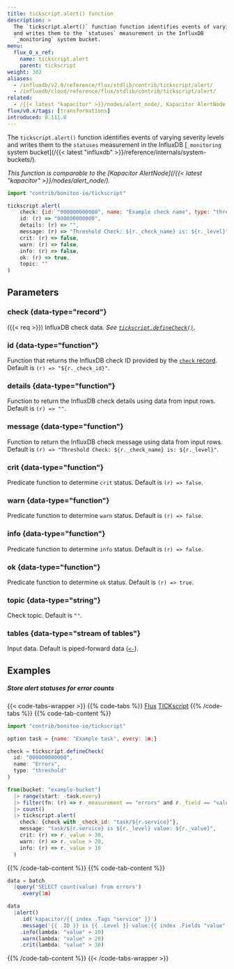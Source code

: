 ```yaml
---
title: tickscript.alert() function
description: >
  The `tickscript.alert()` function function identifies events of varying severity levels
  and writes them to the `statuses` measurement in the InfluxDB
  `_monitoring` system bucket.
menu:
  flux_0_x_ref:
    name: tickscript.alert
    parent: tickscript
weight: 302
aliases:
  - /influxdb/v2.0/reference/flux/stdlib/contrib/tickscript/alert/
  - /influxdb/cloud/reference/flux/stdlib/contrib/tickscript/alert/
related:
  - /{{< latest "kapacitor" >}}/nodes/alert_node/, Kapacitor AlertNode
flux/v0.x/tags: [transformations]
introduced: 0.111.0
---
```


The `tickscript.alert()` function identifies events of varying severity levels
and writes them to the `statuses` measurement in the InfluxDB
[`_monitoring` system bucket](/{{< latest "influxdb" >}}/reference/internals/system-buckets/).

_This function is comparable to the [Kapacitor AlertNode](/{{< latest "kapacitor" >}}/nodes/alert_node/)._

```js
import "contrib/bonitoo-io/tickscript"

tickscript.alert(
    check: {id: "000000000000", name: "Example check name", type: "threshold", tags: {}},
    id: (r) => "000000000000",
    details: (r) => "",
    message: (r) => "Threshold Check: ${r._check_name} is: ${r._level}",
    crit: (r) => false,
    warn: (r) => false,
    info: (r) => false,
    ok: (r) => true,
    topic: ""
)
```

## Parameters

### check {data-type="record"}
({{< req >}})
InfluxDB check data.
_See [`tickscript.defineCheck()`](/flux/v0.x/stdlib/contrib/bonitoo-io/tickscript/definecheck/)._

### id {data-type="function"}
Function that returns the InfluxDB check ID provided by the [`check` record](#check).
Default is `(r) => "${r._check_id}"`.

### details {data-type="function"}
Function to return the InfluxDB check details using data from input rows.
Default is `(r) => ""`.

### message {data-type="function"}
Function to return the InfluxDB check message using data from input rows.
Default is `(r) => "Threshold Check: ${r._check_name} is: ${r._level}"`.

### crit {data-type="function"}
Predicate function to determine `crit` status.
Default is `(r) => false`.

### warn {data-type="function"}
Predicate function to determine `warn` status.
Default is `(r) => false`.

### info {data-type="function"}
Predicate function to determine `info` status.
Default is `(r) => false`.

### ok {data-type="function"}
Predicate function to determine `ok` status.
Default is `(r) => true`.

### topic {data-type="string"}
Check topic.
Default is `""`.

### tables {data-type="stream of tables"}
Input data.
Default is piped-forward data ([`<-`](/flux/v0.x/spec/expressions/#pipe-expressions)).

## Examples

##### Store alert statuses for error counts
{{< code-tabs-wrapper >}}
{{% code-tabs %}}
[Flux](#)
[TICKscript](#)
{{% /code-tabs %}}
{{% code-tab-content %}}
```javascript
import "contrib/bonitoo-io/tickscript"

option task = {name: "Example task", every: 1m;}

check = tickscript.defineCheck(
  id: "000000000000",
  name: "Errors",
  type: "threshold"
)

from(bucket: "example-bucket")
  |> range(start: -task.every)
  |> filter(fn: (r) => r._measurement == "errors" and r._field == "value")
  |> count()
  |> tickscript.alert(
    check: {check with _check_id: "task/${r.service}"},
    message: "task/${r.service} is ${r._level} value: ${r._value}",
    crit: (r) => r._value > 30,
    warn: (r) => r._value > 20,
    info: (r) => r._value > 10    
  )
```
{{% /code-tab-content %}}
{{% code-tab-content %}}
```javascript
data = batch
  |query('SELECT count(value) from errors')
    .every(1m)

data
  |alert()
    .id('kapacitor/{{ index .Tags "service" }}')
    .message('{{ .ID }} is {{ .Level }} value:{{ index .Fields "value" }}')
    .info(lambda: "value" > 10)
    .warn(lambda: "value" > 20)
    .crit(lambda: "value" > 30)
```
{{% /code-tab-content %}}
{{< /code-tabs-wrapper >}}
